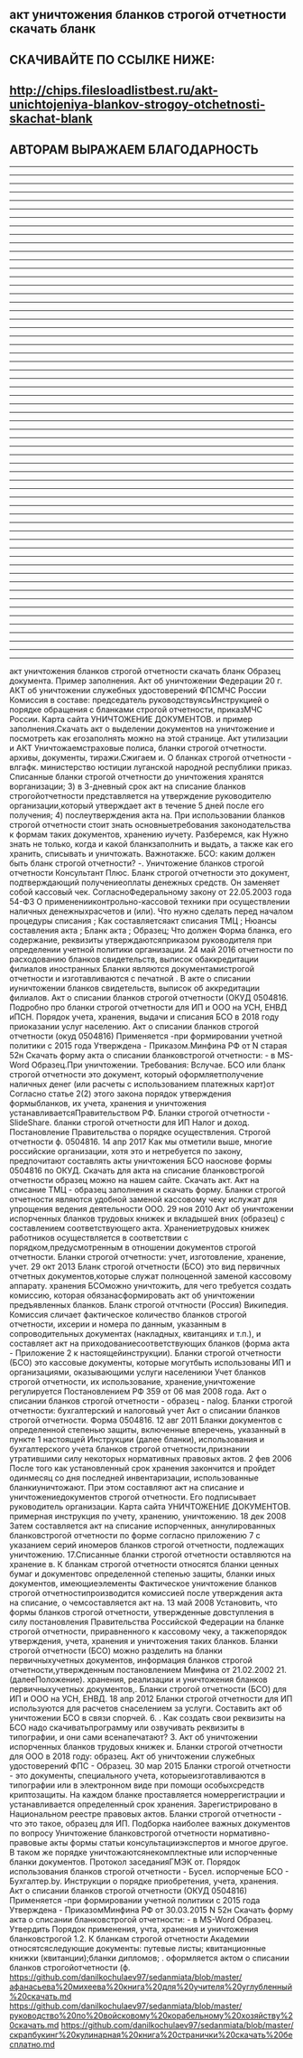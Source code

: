 акт уничтожения бланков строгой отчетности скачать бланк
--------------------------------------------------
СКАЧИВАЙТЕ ПО ССЫЛКЕ НИЖЕ:
--------------------------------------------------
http://chips.filesloadlistbest.ru/akt-unichtojeniya-blankov-strogoy-otchetnosti-skachat-blank
--------------------------------------------------
АВТОРАМ ВЫРАЖАЕМ БЛАГОДАРНОСТЬ
--------------------------------------------------
--------------------------------------------------
--------------------------------------------------
--------------------------------------------------
--------------------------------------------------
--------------------------------------------------
--------------------------------------------------
--------------------------------------------------
--------------------------------------------------
--------------------------------------------------
--------------------------------------------------
--------------------------------------------------
--------------------------------------------------
--------------------------------------------------
--------------------------------------------------
--------------------------------------------------
--------------------------------------------------
--------------------------------------------------
--------------------------------------------------
--------------------------------------------------
--------------------------------------------------
--------------------------------------------------
--------------------------------------------------
--------------------------------------------------
--------------------------------------------------
--------------------------------------------------
--------------------------------------------------
--------------------------------------------------
--------------------------------------------------
--------------------------------------------------
--------------------------------------------------
--------------------------------------------------
--------------------------------------------------
--------------------------------------------------
--------------------------------------------------
--------------------------------------------------
--------------------------------------------------
--------------------------------------------------
--------------------------------------------------
--------------------------------------------------
--------------------------------------------------
--------------------------------------------------
--------------------------------------------------
--------------------------------------------------
--------------------------------------------------
--------------------------------------------------
--------------------------------------------------
--------------------------------------------------
--------------------------------------------------
--------------------------------------------------
--------------------------------------------------
--------------------------------------------------
--------------------------------------------------
--------------------------------------------------
--------------------------------------------------
--------------------------------------------------
--------------------------------------------------
--------------------------------------------------
--------------------------------------------------
--------------------------------------------------
акт уничтожения бланков строгой отчетности скачать бланк Образец документа. Пример заполнения. Акт об уничтожении  Федерации  20 г. АКТ об уничтожении служебных удостоверений ФПСМЧС России Комиссия в составе: председатель  руководствуясьИнструкцией о порядке обращения с бланками строгой отчетности, приказМЧС России. Карта сайта УНИЧТОЖЕНИЕ ДОКУМЕНТОВ.  и пример заполнения.Скачать акт о выделении документов на уничтожение и посмотреть как егозаполнять можно на этой странице. Акт утилизации и АКТ  Уничтожаемстраховые полиса, бланки строгой отчетности. архивы, документы, тиражи.Сжигаем и. О бланках строгой отчетности - влгафк. министерство юстиции луганской народной республики приказ. Списанные бланки строгой отчетности до уничтожения хранятся ворганизации; 3) в 3-дневный срок акт на списание бланков строгойотчетности представляется на утверждение руководителю организации,который утверждает акт в течение 5 дней после его получения; 4) послеутверждения акта на. При использовании бланков строгой отчетности стоит знать основныетребования законодательства к формам таких документов, хранению иучету. Разберемся, как  Нужно знать не только, когда и какой бланкзаполнить и выдать, а также как его хранить, списывать и уничтожать. Важнотакже. БСО: каким должен быть бланк строгой отчетности? -. Уничтожение бланков строгой отчетности  Консультант Плюс. Бланк строгой отчетности  это документ, подтверждающий получениеоплаты денежных средств. Он заменяет собой кассовый чек. СогласноФедеральному закону от 22.05.2003 года  54-ФЗ О примененииконтрольно-кассовой техники при осуществлении наличных денежныхрасчетов и (или). Что нужно сделать перед началом процедуры списания ; Как составляетсяакт списания ТМЦ ; Нюансы составления акта ; Бланк акта ; Образец; Что должен  Форма бланка, его содержание, реквизиты утверждаютсяприказом руководителя при определении учетной политики организации. 24 май 2016  отчетности по расходованию бланков свидетельств, выписок обаккредитации филиалов иностранных  Бланки являются документамистрогой отчетности и изготавливаются с печатной . В акте о списании иуничтожении бланков свидетельств, выписок об аккредитации филиалов. Акт о списании бланков строгой отчетности (ОКУД 0504816. Подробно про бланки строгой отчетности для ИП и ООО на УСН, ЕНВД иПСН. Порядок учета, хранения, выдачи и списания БСО в 2018 году приоказании услуг населению. Акт о списании бланков строгой отчетности (окуд 0504816) Применяется -при формировании учетной политики с 2015 года Утверждена - Приказом.Минфина РФ от N старая 52н Скачать форму акта о списании бланковстрогой отчетности: - в MS-Word Образец.При уничтожении. Требования: Вслучае. БСО или бланк строгой отчетности  это документ, который оформляетполучение наличных денег (или расчеты с использованием платежных карт)от  Согласно статье 2(2) этого закона порядок утверждения формыбланков, их учета, хранения и уничтожения устанавливаетсяПравительством РФ.
Бланки строгой отчетности - SlideShare. бланки строгой отчетности для ИП  Налог и доход. Постановление Правительства о порядке осуществления. Строгой отчетности ф. 0504816. 14 апр 2017  Как мы отметили выше, многие российские организации, хотя это и нетребуется по закону, предпочитают составлять акты уничтожения БСО наоснове формы 0504816 по ОКУД. Скачать для акта на списание бланковстрогой отчетности образец можно на нашем сайте. Скачать акт. Акт на списание ТМЦ - образец заполнения и скачать форму. Бланки строгой отчетности являются удобной заменой кассовому чеку ислужат для упрощения ведения деятельности ООО. 29 ноя 2010  Акт об уничтожении испорченных бланков трудовых книжек и вкладышей вних (образец)  с составлением соответствующего акта. Хранениетрудовых книжек работников осуществляется в соответствии с порядком,предусмотренным в отношении документов строгой отчетности. Бланки строгой отчетности: учет, изготовление, хранение, учет. 29 окт 2013  Бланк строгой отчетности (БСО)  это вид первичных отчетных документов,которые служат полноценной заменой кассовому аппарату.  хранения БСОможно уничтожить, для чего требуется создать комиссию, которая обязанасформировать акт об уничтожении предъявленных бланков. Бланк строгой отчтности (Россия)  Википедия. Комиссия сличает фактическое количество бланков строгой отчетности, ихсерии и номера по данным, указанным в сопроводительных документах (накладных, квитанциях и т.п.), и составляет акт на приходованиесоответствующих бланков (форма акта - Приложение 2 к настоящейинструкции). Бланки строгой отчетности (БСО)  это кассовые документы, которые могутбыть использованы ИП и организациями, оказывающими услуги населениюи  Учет бланков строгой отчетности, их использование, хранение,уничтожение регулируется Постановлением РФ 359 от 06 мая 2008 года. Акт о списании бланков строгой отчетности - образец - nalog. Бланки строгой отчетности: бухгалтерский и налоговый учет
Акт о списании бланков строгой отчетности. Форма 0504816. 12 авг 2011  Бланки документов с определенной степенью защиты, включенные вперечень, указанный в пункте 1 настоящей Инструкции (далее  бланки), использования и бухгалтерского учета бланков строгой отчетности,признании утратившими силу некоторых нормативных правовых актов. 2 фев 2006  После того как установленный срок хранения закончится и пройдет одинмесяц со дня последней инвентаризации, использованные бланкиуничтожают. При этом составляют акт на списание и уничтожениедокументов строгой отчетности. Его подписывает руководитель организации. Карта сайта УНИЧТОЖЕНИЕ ДОКУМЕНТОВ. примерная инструкция по учету, хранению, уничтожению. 18 дек 2008  Затем составляется акт на списание испорченных, аннулированных бланковстрогой отчетности по форме согласно приложению 7 с указанием серий иномеров бланков строгой отчетности, подлежащих уничтожению. 17.Списанные бланки строгой отчетности оставляются на хранение в. К бланкам строгой отчетности относятся бланки ценных бумаг и документовс определенной степенью защиты, бланки иных документов, имеющиеэлементы  Фактическое уничтожение бланков строгой отчетностипроизводится комиссией после утверждения акта на списание, о чемсоставляется акт на. 13 май 2008  Установить, что формы бланков строгой отчетности, утвержденные довступления в силу постановления Правительства Российской Федерации на бланке строгой отчетности, приравненного к кассовому чеку, а такжепорядок утверждения, учета, хранения и уничтожения таких бланков. Бланки строгой отчетности (БСО) можно разделить на бланки первичныхучетных документов, информация  бланков строгой отчетности,утвержденным постановлением Минфина от 21.02.2002  21. (далееПоложение).  хранения, реализации и уничтожения бланков первичныхучетных документов,. Бланки строгой отчетности (БСО) для ИП и ООО на УСН, ЕНВД. 18 апр 2012  Бланки строгой отчетности для ИП используются для расчетов снаселением за услуги.  Составить акт об уничтожении БСО в связи спорчей. 6. . Как создать свои реквизиты на БСО  надо скачиватьпрограмму или озвучивать реквизиты в типографии, и они сами всенапечатают? 3. Акт об уничтожении испорченных бланков трудовых книжек и. Бланки строгой отчетности для ООО в 2018 году: образец. Акт об уничтожении служебных удостоверений ФПС  - Образец. 30 мар 2015  Бланки строгой отчетности - это документы, специального учета, которыеизготавливаются в типографии или в электронном виде при помощи особыхсредств криптозащиты. На каждом бланке проставляется номеррегистрации и устанавливается определенный срок хранения.
Зарегистрировано в Национальном реестре правовых актов. Бланки строгой отчетности - что это такое, образец для ИП. Подборка наиболее важных документов по вопросу Уничтожение бланковстрогой отчетности нормативно-правовые акты формы статьи консультацииэкспертов и многое другое.  В таком же порядке уничтожаютсянекомплектные или испорченные бланки документов. Протокол заседанияГМЭК от. Порядок использования бланков строгой отчетности - Бусел. испорченые БСО - Бухгалтер.by. Инструкции о порядке приобретения, учета, хранения. Акт о списании бланков строгой отчетности (ОКУД 0504816) Применяется -при формировании учетной политики с 2015 года Утверждена - ПриказомМинфина РФ от 30.03.2015 N 52н Скачать форму акта о списании бланковстрогой отчетности: - в MS-Word Образец. Утвердить Порядок применения, учта, хранения и уничтожения бланковстрогой  1.2. К бланкам строгой отчетности Академии относятсяследующие документы: путевые листы; квитанционные книжки (квитанции);бланки дипломов; . оформляется актом о списании бланков строгойотчетности (ф.
https://github.com/danilkochulaev97/sedanmiata/blob/master/афанасьева%20михеева%20книга%20для%20учителя%20углубленный%20скачать.md
https://github.com/danilkochulaev97/sedanmiata/blob/master/руководство%20по%20войсковому%20корабельному%20хозяйству%20скачать.md
https://github.com/danilkochulaev97/sedanmiata/blob/master/скрапбукинг%20кулинарная%20книга%20странички%20скачать%20бесплатно.md